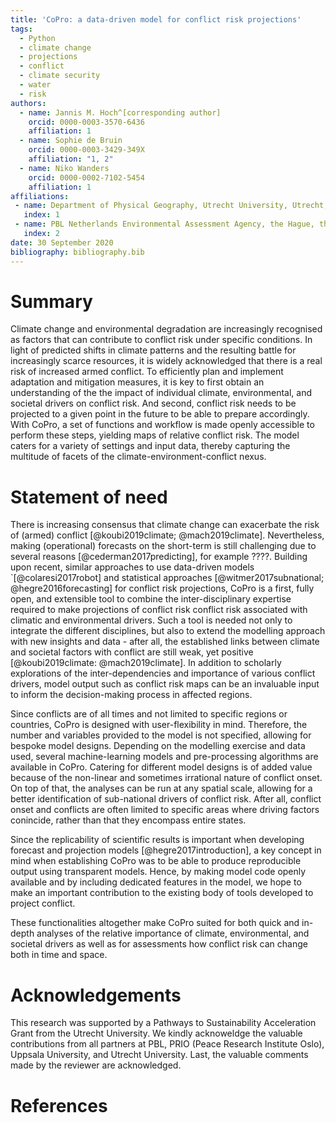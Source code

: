 ```yaml
---
title: 'CoPro: a data-driven model for conflict risk projections'
tags:
  - Python
  - climate change
  - projections
  - conflict
  - climate security
  - water
  - risk
authors:
  - name: Jannis M. Hoch^[corresponding author]
    orcid: 0000-0003-3570-6436
    affiliation: 1
  - name: Sophie de Bruin
    orcid: 0000-0003-3429-349X
    affiliation: "1, 2"
  - name: Niko Wanders
    orcid: 0000-0002-7102-5454
    affiliation: 1
affiliations:
 - name: Department of Physical Geography, Utrecht University, Utrecht, the Netherlands
   index: 1
 - name: PBL Netherlands Environmental Assessment Agency, the Hague, the Netherlands
   index: 2
date: 30 September 2020
bibliography: bibliography.bib
---
```


# Summary

Climate change and environmental degradation are increasingly recognised as factors that can contribute to conflict risk under specific conditions.
In light of predicted shifts in climate patterns and the resulting battle for increasingly scarce resources, it is widely acknowledged that there is a real risk of increased armed conflict. To efficiently plan and implement adaptation and mitigation measures, it is key to first obtain an understanding of the the impact of individual climate, environmental, and societal drivers on conflict risk. And second, conflict risk needs to be projected to a given point in the future to be able to prepare accordingly. With CoPro, a set of functions and workflow is made openly accessible to perform these steps, yielding maps of relative conflict risk. The model caters for a variety of settings and input data, thereby capturing the multitude of facets of the climate-environment-conflict nexus.

# Statement of need 

There is increasing consensus that climate change can exacerbate the risk of (armed) conflict [@koubi2019climate; @mach2019climate]. Nevertheless, making (operational) forecasts on the short-term is still challenging due to several reasons [@cederman2017predicting], for example ????. Building upon recent, similar approaches to use data-driven models `[@colaresi2017robot] and statistical approaches [@witmer2017subnational; @hegre2016forecasting] for conflict risk projections, CoPro is a first, fully open, and extensible tool to combine the inter-disciplinary expertise required to make projections of conflict risk conflict risk associated with climatic and environmental drivers. Such a tool is needed not only to integrate the different disciplines, but also to extend the modelling approach with new insights and data - after all, the established links between climate and societal factors with conflict are still weak, yet positive [@koubi2019climate: @mach2019climate]. In addition to scholarly explorations of the inter-dependencies and importance of various conflict drivers, model output such as conflict risk maps can be an invaluable input to inform the decision-making process in affected regions.

Since conflicts are of all times and not limited to specific regions or countries, CoPro is designed with user-flexibility in mind. Therefore, the number and variables provided to the model is not specified, allowing for bespoke model designs. Depending on the modelling exercise and data used, several machine-learning models and pre-processing algorithms are available in CoPro. Catering for different model designs is of added value because of the non-linear and sometimes irrational nature of conflict onset. On top of that, the analyses can be run at any spatial scale, allowing for a better identification of sub-national drivers of conflict risk. After all, conflict onset and conflicts are often limited to specific areas where driving factors conincide, rather than that they encompass entire states. 

Since the replicability of scientific results is important when developing forecast and projection models [@hegre2017introduction], a key concept in mind when establishing CoPro was to be able to produce reproducible output using transparent models. Hence, by making model code openly available and by including dedicated features in the model, we hope to make an important contribution to the existing body of tools developed to project conflict.

These functionalities altogether make CoPro suited for both quick and in-depth analyses of the relative importance of climate, environmental, and societal drivers as well as for assessments how conflict risk can change both in time and space.

# Acknowledgements
This research was supported by a Pathways to Sustainability Acceleration Grant from the Utrecht University.
We kindly acknoweldge the valuable contributions from all partners at PBL, PRIO (Peace Research Institute Oslo), Uppsala University, and Utrecht University.
Last, the valuable comments made by the reviewer are acknowledged.

# References
